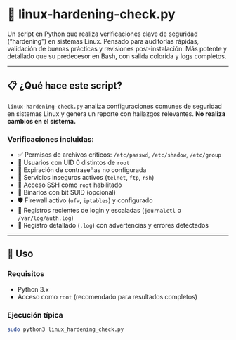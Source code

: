 # 🔐 linux-hardening-check.py

Un script en Python que realiza verificaciones clave de seguridad (“hardening”) en sistemas Linux. Pensado para auditorías rápidas, validación de buenas prácticas y revisiones post-instalación. Más potente y detallado que su predecesor en Bash, con salida colorida y logs completos.

---

## 📋 ¿Qué hace este script?

`linux-hardening-check.py` analiza configuraciones comunes de seguridad en sistemas Linux y genera un reporte con hallazgos relevantes. **No realiza cambios en el sistema.**

### Verificaciones incluidas:

- ✅ Permisos de archivos críticos: `/etc/passwd`, `/etc/shadow`, `/etc/group`
- 👥 Usuarios con UID 0 distintos de `root`
- 🔐 Expiración de contraseñas no configurada
- 📡 Servicios inseguros activos (`telnet`, `ftp`, `rsh`)
- 🛑 Acceso SSH como `root` habilitado
- 🧨 Binarios con bit SUID (opcional)
- 🛡 Firewall activo (`ufw`, `iptables`) y configurado
- 📁 Registros recientes de login y escaladas (`journalctl` o `/var/log/auth.log`)
- 📄 Registro detallado (`.log`) con advertencias y errores detectados

---

## 🚀 Uso

### Requisitos

- Python 3.x
- Acceso como `root` (recomendado para resultados completos)

### Ejecución típica

```bash
sudo python3 linux_hardening_check.py
